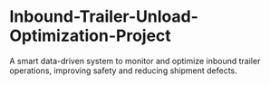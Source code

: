 # Inbound-Trailer-Unload-Optimization-Project
A smart data-driven system to monitor and optimize inbound trailer operations, improving safety and reducing shipment defects.
